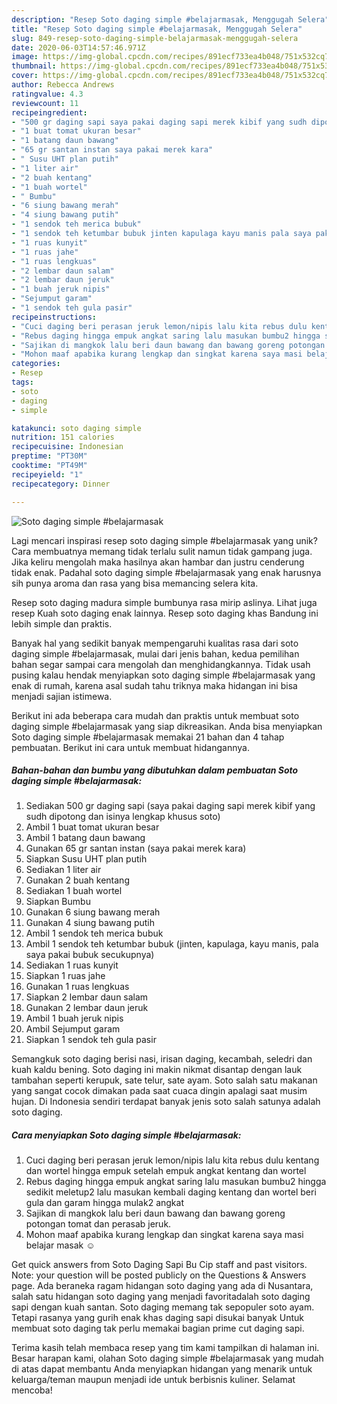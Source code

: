 ```yaml
---
description: "Resep Soto daging simple #belajarmasak, Menggugah Selera"
title: "Resep Soto daging simple #belajarmasak, Menggugah Selera"
slug: 849-resep-soto-daging-simple-belajarmasak-menggugah-selera
date: 2020-06-03T14:57:46.971Z
image: https://img-global.cpcdn.com/recipes/891ecf733ea4b048/751x532cq70/soto-daging-simple-belajarmasak-foto-resep-utama.jpg
thumbnail: https://img-global.cpcdn.com/recipes/891ecf733ea4b048/751x532cq70/soto-daging-simple-belajarmasak-foto-resep-utama.jpg
cover: https://img-global.cpcdn.com/recipes/891ecf733ea4b048/751x532cq70/soto-daging-simple-belajarmasak-foto-resep-utama.jpg
author: Rebecca Andrews
ratingvalue: 4.3
reviewcount: 11
recipeingredient:
- "500 gr daging sapi saya pakai daging sapi merek kibif yang sudh dipotong dan isinya lengkap khusus soto"
- "1 buat tomat ukuran besar"
- "1 batang daun bawang"
- "65 gr santan instan saya pakai merek kara"
- " Susu UHT plan putih"
- "1 liter air"
- "2 buah kentang"
- "1 buah wortel"
- " Bumbu"
- "6 siung bawang merah"
- "4 siung bawang putih"
- "1 sendok teh merica bubuk"
- "1 sendok teh ketumbar bubuk jinten kapulaga kayu manis pala saya pakai bubuk secukupnya"
- "1 ruas kunyit"
- "1 ruas jahe"
- "1 ruas lengkuas"
- "2 lembar daun salam"
- "2 lembar daun jeruk"
- "1 buah jeruk nipis"
- "Sejumput garam"
- "1 sendok teh gula pasir"
recipeinstructions:
- "Cuci daging beri perasan jeruk lemon/nipis lalu kita rebus dulu kentang dan wortel hingga empuk setelah empuk angkat kentang dan wortel"
- "Rebus daging hingga empuk angkat saring lalu masukan bumbu2 hingga sedikit meletup2 lalu masukan kembali daging kentang dan wortel beri gula dan garam hingga mulak2 angkat"
- "Sajikan di mangkok lalu beri daun bawang dan bawang goreng potongan tomat dan perasab jeruk."
- "Mohon maaf apabika kurang lengkap dan singkat karena saya masi belajar masak ☺"
categories:
- Resep
tags:
- soto
- daging
- simple

katakunci: soto daging simple 
nutrition: 151 calories
recipecuisine: Indonesian
preptime: "PT30M"
cooktime: "PT49M"
recipeyield: "1"
recipecategory: Dinner

---
```



![Soto daging simple #belajarmasak](https://img-global.cpcdn.com/recipes/891ecf733ea4b048/751x532cq70/soto-daging-simple-belajarmasak-foto-resep-utama.jpg)

Lagi mencari inspirasi resep soto daging simple #belajarmasak yang unik? Cara membuatnya memang tidak terlalu sulit namun tidak gampang juga. Jika keliru mengolah maka hasilnya akan hambar dan justru cenderung tidak enak. Padahal soto daging simple #belajarmasak yang enak harusnya sih punya aroma dan rasa yang bisa memancing selera kita.

Resep soto daging madura simple bumbunya rasa mirip aslinya. Lihat juga resep Kuah soto daging enak lainnya. Resep soto daging khas Bandung ini lebih simple dan praktis.

Banyak hal yang sedikit banyak mempengaruhi kualitas rasa dari soto daging simple #belajarmasak, mulai dari jenis bahan, kedua pemilihan bahan segar sampai cara mengolah dan menghidangkannya. Tidak usah pusing kalau hendak menyiapkan soto daging simple #belajarmasak yang enak di rumah, karena asal sudah tahu triknya maka hidangan ini bisa menjadi sajian istimewa.


Berikut ini ada beberapa cara mudah dan praktis untuk membuat soto daging simple #belajarmasak yang siap dikreasikan. Anda bisa menyiapkan Soto daging simple #belajarmasak memakai 21 bahan dan 4 tahap pembuatan. Berikut ini cara untuk membuat hidangannya.

<!--inarticleads1-->

##### Bahan-bahan dan bumbu yang dibutuhkan dalam pembuatan Soto daging simple #belajarmasak:

1. Sediakan 500 gr daging sapi (saya pakai daging sapi merek kibif yang sudh dipotong dan isinya lengkap khusus soto)
1. Ambil 1 buat tomat ukuran besar
1. Ambil 1 batang daun bawang
1. Gunakan 65 gr santan instan (saya pakai merek kara)
1. Siapkan  Susu UHT plan putih
1. Sediakan 1 liter air
1. Gunakan 2 buah kentang
1. Sediakan 1 buah wortel
1. Siapkan  Bumbu
1. Gunakan 6 siung bawang merah
1. Gunakan 4 siung bawang putih
1. Ambil 1 sendok teh merica bubuk
1. Ambil 1 sendok teh ketumbar bubuk (jinten, kapulaga, kayu manis, pala saya pakai bubuk secukupnya)
1. Sediakan 1 ruas kunyit
1. Siapkan 1 ruas jahe
1. Gunakan 1 ruas lengkuas
1. Siapkan 2 lembar daun salam
1. Gunakan 2 lembar daun jeruk
1. Ambil 1 buah jeruk nipis
1. Ambil Sejumput garam
1. Siapkan 1 sendok teh gula pasir


Semangkuk soto daging berisi nasi, irisan daging, kecambah, seledri dan kuah kaldu bening. Soto daging ini makin nikmat disantap dengan lauk tambahan seperti kerupuk, sate telur, sate ayam. Soto salah satu makanan yang sangat cocok dimakan pada saat cuaca dingin apalagi saat musim hujan. Di Indonesia sendiri terdapat banyak jenis soto salah satunya adalah soto daging. 

<!--inarticleads2-->

##### Cara menyiapkan Soto daging simple #belajarmasak:

1. Cuci daging beri perasan jeruk lemon/nipis lalu kita rebus dulu kentang dan wortel hingga empuk setelah empuk angkat kentang dan wortel
1. Rebus daging hingga empuk angkat saring lalu masukan bumbu2 hingga sedikit meletup2 lalu masukan kembali daging kentang dan wortel beri gula dan garam hingga mulak2 angkat
1. Sajikan di mangkok lalu beri daun bawang dan bawang goreng potongan tomat dan perasab jeruk.
1. Mohon maaf apabika kurang lengkap dan singkat karena saya masi belajar masak ☺


Get quick answers from Soto Daging Sapi Bu Cip staff and past visitors. Note: your question will be posted publicly on the Questions &amp; Answers page. Ada beraneka ragam hidangan soto daging yang ada di Nusantara, salah satu hidangan soto daging yang menjadi favoritadalah soto daging sapi dengan kuah santan. Soto daging memang tak sepopuler soto ayam. Tetapi rasanya yang gurih enak khas daging sapi disukai banyak Untuk membuat soto daging tak perlu memakai bagian prime cut daging sapi. 

Terima kasih telah membaca resep yang tim kami tampilkan di halaman ini. Besar harapan kami, olahan Soto daging simple #belajarmasak yang mudah di atas dapat membantu Anda menyiapkan hidangan yang menarik untuk keluarga/teman maupun menjadi ide untuk berbisnis kuliner. Selamat mencoba!
